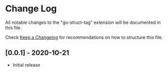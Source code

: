 # Change Log

All notable changes to the "go-struct-tag" extension will be documented in this file.

Check [Keep a Changelog](http://keepachangelog.com/) for recommendations on how to structure this file.


## [0.0.1] - 2020-10-21
- Initial release